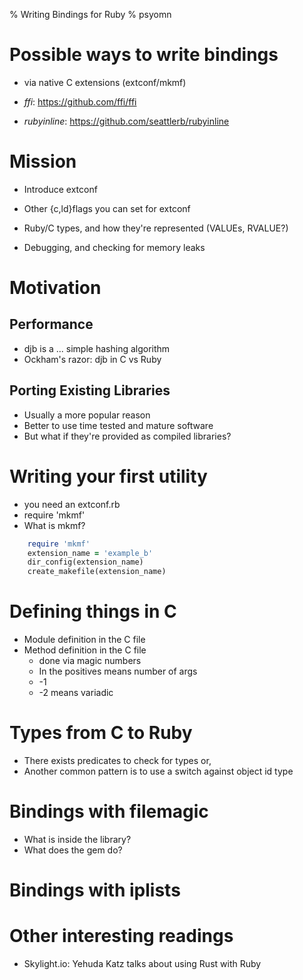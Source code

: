 % Writing Bindings for Ruby
% psyomn

# Possible ways to write bindings

* via native C extensions (extconf/mkmf)

* *ffi*: https://github.com/ffi/ffi

* *rubyinline*: https://github.com/seattlerb/rubyinline

# Mission

* Introduce extconf

* Other {c,ld}flags you can set for extconf

* Ruby/C types, and how they're represented (VALUEs, RVALUE?)

* Debugging, and checking for memory leaks

# Motivation

## Performance

* djb is a ... simple hashing algorithm
* Ockham's razor: djb in C vs Ruby

## Porting Existing Libraries

* Usually a more popular reason
* Better to use time tested and mature software
* But what if they're provided as compiled libraries?

<!--
  How do we do something simple?

  * How to make the makefile script
  * How to compile
  * How to run
-->

# Writing your first utility

* you need an extconf.rb
* require 'mkmf'
* What is mkmf?

~~~~ruby
    require 'mkmf'
    extension_name = 'example_b'
    dir_config(extension_name)
    create_makefile(extension_name)
~~~~

# Defining things in C

* Module definition in the C file
* Method definition in the C file
  * done via magic numbers
  * In the positives means number of args
  * -1
  * -2 means variadic

# Types from C to Ruby
* There exists predicates to check for types or,
* Another common pattern is to use a switch against object id type

<!--
  How do we do something a little more involved?

  * How do we link against the library?
  * What utilities from ruby.h may we use and pass back?
  * How are exceptions handled?
-->

# Bindings with filemagic

* What is inside the library?
* What does the gem do?

# Bindings with iplists

# Other interesting readings

* Skylight.io: Yehuda Katz talks about using Rust with Ruby

<!--
/usr/lib64/ruby/site_ruby/2.2.0/rubygems/core_ext/kernel_require.rb:54:in
`require':
/home/psyomn/programming/architecture-notes/languages/ruby/bindings/src/example_b.so: undefined symbol: Init_example_b -
/home/psyomn/programming/architecture-notes/languages/ruby/bindings/src/example_b.so
(LoadError)
  from /usr/lib64/ruby/site_ruby/2.2.0/rubygems/core_ext/kernel_require.rb:54:in 
  `require'
    from test.rb:2:in `<main>'
-->
